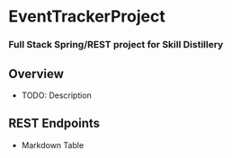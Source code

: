 # EventTrackerProject

### Full Stack Spring/REST project for Skill Distillery

## Overview
* TODO: Description

## REST Endpoints
* Markdown Table 

